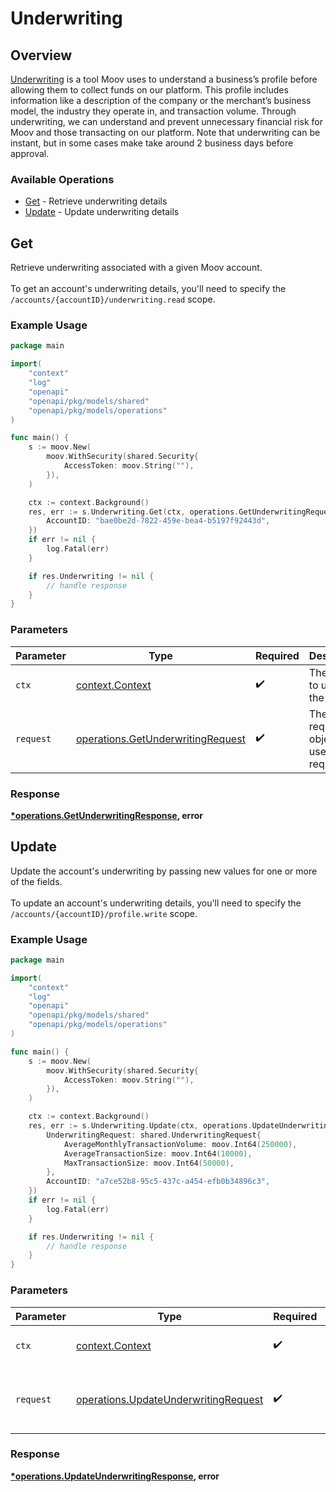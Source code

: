 # Underwriting

## Overview

[Underwriting](https://docs.moov.io/guides/accounts/underwriting) is a tool Moov uses to understand a business’s profile before allowing them to collect funds on our platform. This profile includes information like a description of the company or the merchant’s business model, the industry they operate in, and transaction volume. Through underwriting, we can understand and prevent unnecessary financial risk for Moov and those transacting on our platform. Note that underwriting can be instant, but in some cases make take around 2 business days before approval.


### Available Operations

* [Get](#get) - Retrieve underwriting details
* [Update](#update) - Update underwriting details

## Get

Retrieve underwriting associated with a given Moov account. <br><br> To get an account's underwriting details, you'll need to specify the `/accounts/{accountID}/underwriting.read` scope.

### Example Usage

```go
package main

import(
	"context"
	"log"
	"openapi"
	"openapi/pkg/models/shared"
	"openapi/pkg/models/operations"
)

func main() {
    s := moov.New(
        moov.WithSecurity(shared.Security{
            AccessToken: moov.String(""),
        }),
    )

    ctx := context.Background()
    res, err := s.Underwriting.Get(ctx, operations.GetUnderwritingRequest{
        AccountID: "bae0be2d-7822-459e-bea4-b5197f92443d",
    })
    if err != nil {
        log.Fatal(err)
    }

    if res.Underwriting != nil {
        // handle response
    }
}
```

### Parameters

| Parameter                                                                              | Type                                                                                   | Required                                                                               | Description                                                                            |
| -------------------------------------------------------------------------------------- | -------------------------------------------------------------------------------------- | -------------------------------------------------------------------------------------- | -------------------------------------------------------------------------------------- |
| `ctx`                                                                                  | [context.Context](https://pkg.go.dev/context#Context)                                  | :heavy_check_mark:                                                                     | The context to use for the request.                                                    |
| `request`                                                                              | [operations.GetUnderwritingRequest](../../models/operations/getunderwritingrequest.md) | :heavy_check_mark:                                                                     | The request object to use for the request.                                             |


### Response

**[*operations.GetUnderwritingResponse](../../models/operations/getunderwritingresponse.md), error**


## Update

Update the account's underwriting by passing new values for one or more of the fields. <br><br> To update an account's underwriting details, you'll need to specify the `/accounts/{accountID}/profile.write` scope.

### Example Usage

```go
package main

import(
	"context"
	"log"
	"openapi"
	"openapi/pkg/models/shared"
	"openapi/pkg/models/operations"
)

func main() {
    s := moov.New(
        moov.WithSecurity(shared.Security{
            AccessToken: moov.String(""),
        }),
    )

    ctx := context.Background()
    res, err := s.Underwriting.Update(ctx, operations.UpdateUnderwritingRequest{
        UnderwritingRequest: shared.UnderwritingRequest{
            AverageMonthlyTransactionVolume: moov.Int64(250000),
            AverageTransactionSize: moov.Int64(10000),
            MaxTransactionSize: moov.Int64(50000),
        },
        AccountID: "a7ce52b8-95c5-437c-a454-efb0b34896c3",
    })
    if err != nil {
        log.Fatal(err)
    }

    if res.Underwriting != nil {
        // handle response
    }
}
```

### Parameters

| Parameter                                                                                    | Type                                                                                         | Required                                                                                     | Description                                                                                  |
| -------------------------------------------------------------------------------------------- | -------------------------------------------------------------------------------------------- | -------------------------------------------------------------------------------------------- | -------------------------------------------------------------------------------------------- |
| `ctx`                                                                                        | [context.Context](https://pkg.go.dev/context#Context)                                        | :heavy_check_mark:                                                                           | The context to use for the request.                                                          |
| `request`                                                                                    | [operations.UpdateUnderwritingRequest](../../models/operations/updateunderwritingrequest.md) | :heavy_check_mark:                                                                           | The request object to use for the request.                                                   |


### Response

**[*operations.UpdateUnderwritingResponse](../../models/operations/updateunderwritingresponse.md), error**

